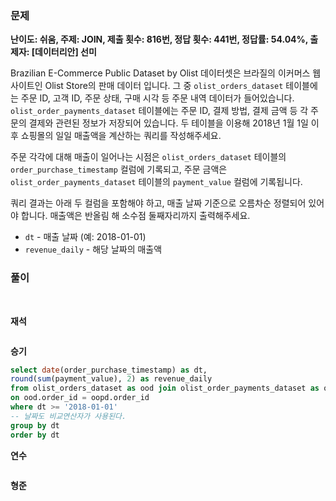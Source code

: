 ### 문제

**난이도: 쉬움, 주제: JOIN, 제출 횟수: 816번, 정답 횟수: 441번, 정답률: 54.04%, 출제자: [데이터리안] 선미**

Brazilian E-Commerce Public Dataset by Olist 데이터셋은 브라질의 이커머스 웹사이트인 Olist Store의 판매 데이터 입니다. 그 중 `olist_orders_dataset` 테이블에는 주문 ID, 고객 ID, 주문 상태, 구매 시각 등 주문 내역 데이터가 들어있습니다. `olist_order_payments_dataset` 테이블에는 주문 ID, 결제 방법, 결제 금액 등 각 주문의 결제와 관련된 정보가 저장되어 있습니다. 두 테이블을 이용해 2018년 1월 1일 이후 쇼핑몰의 일일 매출액을 계산하는 쿼리를 작성해주세요.

주문 각각에 대해 매출이 일어나는 시점은 `olist_orders_dataset` 테이블의 `order_purchase_timestamp` 컬럼에 기록되고, 주문 금액은 `olist_order_payments_dataset` 테이블의 `payment_value` 컬럼에 기록됩니다.

쿼리 결과는 아래 두 컬럼을 포함해야 하고, 매출 날짜 기준으로 오름차순 정렬되어 있어야 합니다. 매출액은 반올림 해 소수점 둘째자리까지 출력해주세요.

- `dt` - 매출 날짜 (예: 2018-01-01)
- `revenue_daily` - 해당 날짜의 매출액

### 풀이
<br>

**재석**

```sql

```

**승기**
```sql
select date(order_purchase_timestamp) as dt,
round(sum(payment_value), 2) as revenue_daily
from olist_orders_dataset as ood join olist_order_payments_dataset as oopd
on ood.order_id = oopd.order_id
where dt >= '2018-01-01'
-- 날짜도 비교연산자가 사용된다.
group by dt
order by dt
```

**연수**

```sql

```

**형준**
```sql

```